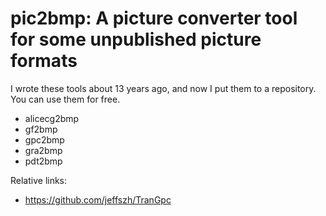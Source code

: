 # pic2bmp: A picture converter tool for some unpublished picture formats

I wrote these tools about 13 years ago, and now I put them to a repository.
You can use them for free.

* alicecg2bmp
* gf2bmp
* gpc2bmp
* gra2bmp
* pdt2bmp


Relative links:

 * https://github.com/jeffszh/TranGpc
